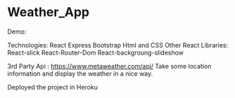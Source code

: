 # Weather_App
Demo: 

Technologies:
React
Express
Bootstrap
Html and CSS
Other React Libraries: 
        React-slick
        React-Router-Dom
        React-backgroung-slideshow

3rd Party Api : https://www.metaweather.com/api/
Take some location information and display the weather in a nice way.

Deployed the project in Heroku
        

